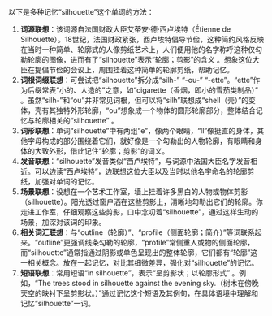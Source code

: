 以下是多种记忆“silhouette”这个单词的方法：
1. **词源联想**：该词源自法国财政大臣艾蒂安·德·西卢埃特（Étienne de Silhouette）。18世纪，法国财政紧张，西卢埃特倡导节俭，这种简约风格反映在当时一种简单、轮廓式的人像剪纸艺术上，人们便用他的名字称呼这种仅勾勒轮廓的图像，进而有了“silhouette”表示“轮廓；剪影”的含义 。想象这位大臣在提倡节俭的会议上，周围挂着这种简单的轮廓剪纸，帮助记忆。
2. **词根词缀联想**：可尝试把“silhouette”拆分成“silh-”  “-ou-”  “-ette”。“ette”作为后缀常表“小的、人造的”之意，如“cigarette（香烟，即小的雪茄类制品）” 。虽然“silh-”和“ou”并非常见词根，但可以将“silh”联想成“shell（壳）”的变体，壳有其独特外形轮廓，“ou”想象成一个物体的圆形轮廓部分，整体结合记忆与轮廓相关的“silhouette” 。
3. **词形联想**：单词“silhouette”中有两组“e”，像两个眼睛，“ll”像挺直的身体，其他字母构成的部分围绕着它们，就好像是一个勾勒出的人物轮廓，有眼睛和身体的大致外形，借此记住“轮廓；剪影”的词义。
4. **发音联想**：“silhouette”发音类似“西卢埃特”，与词源中法国大臣名字发音相近。可以边读“西卢埃特”，边联想这位大臣以及当时以他名字命名的轮廓剪纸，加强对单词的记忆。
5. **场景联想**：设想在一个艺术工作室，墙上挂着许多黑白的人物或物体剪影（silhouette）。阳光透过窗户洒在这些剪影上，清晰地勾勒出它们的轮廓。你走进工作室，仔细观察这些剪影，口中念叨着“silhouette”，通过这样生动的场景，加深对该词的印象。
6. **相关词汇联想**：与“outline（轮廓）”、“profile（侧面轮廓；简介）”等词联系起来。“outline”更强调线条勾勒的轮廓，“profile”常侧重人或物的侧面轮廓，而“silhouette”通常指通过阴影或单色呈现出的整体轮廓，它们都有“轮廓”这一相关概念。放在一起记忆，对比其细微差异，强化对“silhouette”的记忆。
7. **短语联想**：常用短语“in silhouette”，表示“呈剪影状；以轮廓形式” 。例如，“The trees stood in silhouette against the evening sky.（树木在傍晚天空的映衬下呈剪影状。）”通过记忆这个短语及其例句，在具体语境中理解和记忆“silhouette”一词。 